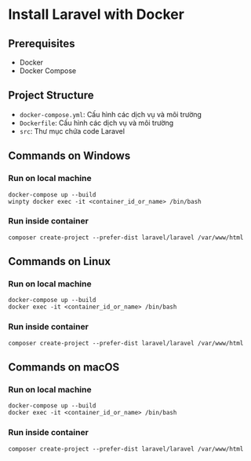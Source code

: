 # Install Laravel with Docker

## Prerequisites

- Docker
- Docker Compose

## Project Structure

- `docker-compose.yml`: Cấu hình các dịch vụ và môi trường
- `Dockerfile`: Cấu hình các dịch vụ và môi trường
- `src`: Thư mục chứa code Laravel

## Commands on Windows

### Run on local machine
```
docker-compose up --build
winpty docker exec -it <container_id_or_name> /bin/bash
```

### Run inside container
```
composer create-project --prefer-dist laravel/laravel /var/www/html
```

## Commands on Linux

### Run on local machine
```
docker-compose up --build
docker exec -it <container_id_or_name> /bin/bash
```

### Run inside container
```
composer create-project --prefer-dist laravel/laravel /var/www/html
```

## Commands on macOS

### Run on local machine
```
docker-compose up --build
docker exec -it <container_id_or_name> /bin/bash
```

### Run inside container
```
composer create-project --prefer-dist laravel/laravel /var/www/html
```